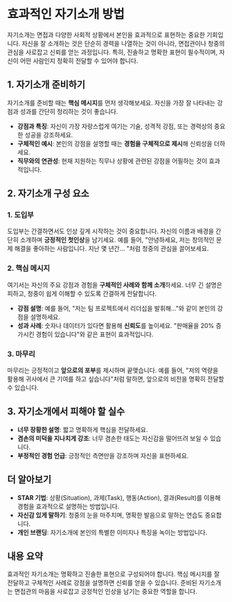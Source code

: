 # 효과적인 자기소개 방법

자기소개는 면접과 다양한 사회적 상황에서 본인을 효과적으로 표현하는 중요한 기회입니다. 자신을 잘 소개하는 것은 단순히 경력을 나열하는 것이 아니라, 면접관이나 청중의 관심을 사로잡고 신뢰를 얻는 과정입니다. 특히, 진솔하고 명확한 표현이 필수적이며, 자신이 어떤 사람인지 정확히 전달할 수 있어야 합니다.

## 1. 자기소개 준비하기

자기소개를 준비할 때는 **핵심 메시지**를 먼저 생각해보세요. 자신을 가장 잘 나타내는 강점과 성과를 간단히 정리하는 것이 좋습니다.

- **강점과 특징**: 자신이 가장 자랑스럽게 여기는 기술, 성격적 강점, 또는 경력상의 중요한 성공을 강조하세요. 
- **구체적인 예시**: 본인의 강점을 설명할 때는 **경험을 구체적으로 제시**해 신뢰성을 더하세요.
- **직무와의 연관성**: 현재 지원하는 직무나 상황에 관련된 강점을 어필하는 것이 효과적입니다.

## 2. 자기소개 구성 요소

### 1. **도입부**
도입부는 간결하면서도 인상 깊게 시작하는 것이 중요합니다. 자신의 이름과 배경을 간단히 소개하며 **긍정적인 첫인상**을 남기세요. 예를 들어, "안녕하세요, 저는 창의적인 문제 해결을 좋아하는 사람입니다. 지난 몇 년간... "처럼 청중의 관심을 끌어보세요.

### 2. **핵심 메시지**
여기서는 자신의 주요 강점과 경험을 **구체적인 사례와 함께 소개**하세요. 너무 긴 설명은 피하고, 청중이 쉽게 이해할 수 있도록 간결하게 전달합니다.

- **강점 설명**: 예를 들어, "저는 팀 프로젝트에서 리더십을 발휘해..."와 같이 본인의 강점을 설명하세요.
- **성과 사례**: 숫자나 데이터가 있다면 활용해 **신뢰도**를 높이세요. "판매율을 20% 증가시킨 경험이 있습니다"와 같은 표현이 효과적입니다.

### 3. **마무리**
마무리는 긍정적이고 **앞으로의 포부**를 제시하며 끝맺습니다. 예를 들어, "저의 역량을 활용해 귀사에서 큰 기여를 하고 싶습니다"처럼 말하면, 앞으로의 비전을 명확히 전달할 수 있습니다.

## 3. 자기소개에서 피해야 할 실수

- **너무 장황한 설명**: 짧고 명확하게 핵심을 전달하세요.
- **겸손의 미덕을 지나치게 강조**: 너무 겸손한 태도는 자신감을 떨어뜨려 보일 수 있습니다.
- **부정적인 경험 언급**: 긍정적인 측면만을 강조하며 자신을 표현하세요.

## 더 알아보기

- **STAR 기법**: 상황(Situation), 과제(Task), 행동(Action), 결과(Result)를 이용해 경험을 효과적으로 설명하는 방법입니다.
- **자신감 있게 말하기**: 청중의 눈을 마주치며, 명확한 발음으로 말하는 연습도 중요합니다.
- **개인 브랜딩**: 자기소개에 본인의 특별한 이미지나 특징을 녹이는 방법입니다.

## 내용 요약

효과적인 자기소개는 명확하고 진솔한 표현으로 구성되어야 합니다. 핵심 메시지를 잘 전달하고 구체적인 사례로 강점을 설명하면 신뢰를 얻을 수 있습니다. 준비된 자기소개는 면접관의 마음을 사로잡고 긍정적인 인상을 남기는 중요한 역할을 합니다.